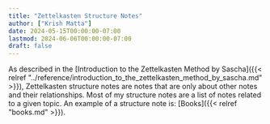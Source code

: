 ```yaml
---
title: "Zettelkasten Structure Notes"
author: ["Krish Matta"]
date: 2024-05-15T00:00:00-07:00
lastmod: 2024-06-06T00:00:00-07:00
draft: false
---
```


As described in the [Introduction to the Zettelkasten Method by Sascha]({{< relref "../reference/introduction_to_the_zettelkasten_method_by_sascha.md" >}}), Zettelkasten structure notes are notes that are only about other notes and their relationships. Most of my structure notes are a list of notes related to a given topic. An example of a structure note is: [Books]({{< relref "books.md" >}}).
